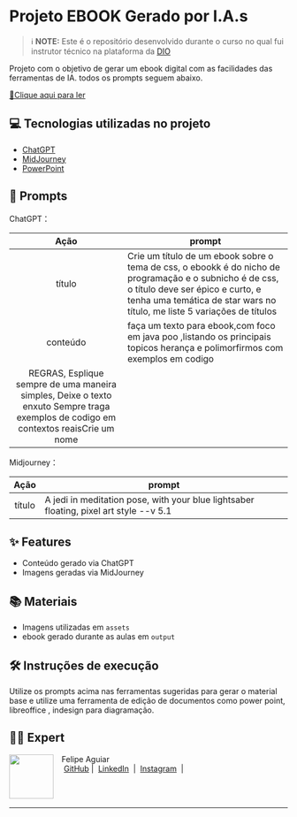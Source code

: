 
# Projeto EBOOK Gerado por I.A.s


 > ℹ️ **NOTE:** Este é o repositório desenvolvido durante o curso no qual fui instrutor técnico na plataforma da [DIO](https://dio.me)

Projeto com o objetivo de gerar um ebook digital com as facilidades das ferramentas de IA. todos os prompts
seguem abaixo.

<a href="https://github.com/felipeAguiarCode/prompts-recipe-to-create-a-ebook/blob/main/output/ebook%20-%20css%20jedi%20output.pdf" title="View PDF now"> 📕Clique aqui para ler</a>

## 💻 Tecnologias utilizadas no projeto

- [ChatGPT](https://chat.openai.com/) 
- [MidJourney](https://www.midjourney.com/app/)
- [PowerPoint](https://www.microsoft.com/en/microsoft-365/powerpoint)

## 🧠 Prompts


ChatGPT：

|   Ação   | prompt                                                                                                                                                                                                                                                                         |
| :------: | ------------------------------------------------------------------------------------------------------------------------------------------------------------------------------------------------------------------------------------------------------------------------------ |
|  título  | Crie um título de um ebook sobre o tema de css, o ebookk é do nicho de programação e o subnicho é de css, o título deve ser épico e curto, e tenha uma temática de star wars no título, me liste 5 variações de títulos                                                        |
| conteúdo |faça um texto para ebook,com foco em java poo ,listando os principais topicos herança e polimorfirmos com exemplos em codigo 
REGRAS, Esplique sempre de uma maneira simples, Deixe o texto enxuto Sempre traga exemplos de codigo em contextos reaisCrie um nome|


Midjourney：

|  Ação  | prompt                                                                                 |
| :----: | -------------------------------------------------------------------------------------- |
| título | A jedi in meditation pose, with your blue lightsaber floating, pixel art style --v 5.1 |

## ✨ Features

- Conteúdo gerado via ChatGPT
- Imagens geradas via MidJourney

## 📚 Materiais

- Imagens utilizadas em `assets`
- ebook gerado durante as aulas em `output`

## 🛠️ Instruções de execução

Utilize os prompts acima nas ferramentas sugeridas para gerar o material base e utilize uma ferramenta de edição de documentos como power point, libreoffice , indesign para diagramação.

## 👨‍💻 Expert

<p>
    <img 
      align=left 
      margin=10 
      width=80 
      src="https://avatars.githubusercontent.com/u/37452836?v=4"
    />
    <p>&nbsp&nbsp&nbspFelipe Aguiar<br>
    &nbsp&nbsp&nbsp
    <a href="https://github.com/felipeAguiarCode">
    GitHub</a>&nbsp;|&nbsp;
    <a href="www.linkedin.com/in/
felipe-exe">LinkedIn</a>
&nbsp;|&nbsp;
    <a href="https://www.instagram.com/felipeaguiar.exe/">
    Instagram</a>
&nbsp;|&nbsp;</p>
</p>
<br/><br/>
<p>

---
